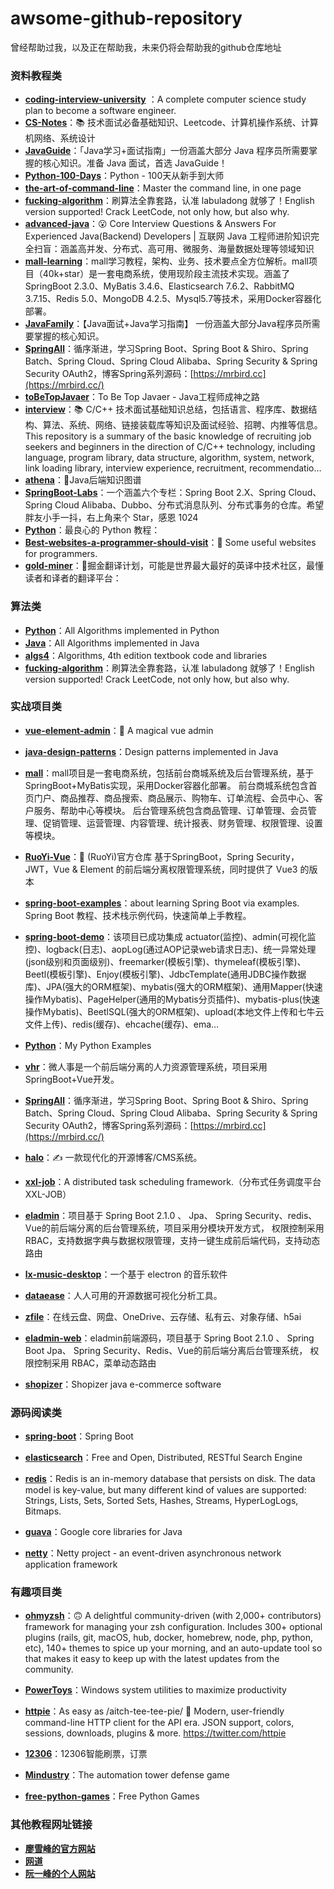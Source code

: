 # awsome-github-repository
曾经帮助过我，以及正在帮助我，未来仍将会帮助我的github仓库地址

### 资料教程类

- **[coding-interview-university](https://github.com/jwasham/coding-interview-university)** ：A complete computer science study plan to become a software engineer.
- **[CS-Notes](https://github.com/CyC2018/CS-Notes)**：📚 技术面试必备基础知识、Leetcode、计算机操作系统、计算机网络、系统设计
- **[JavaGuide](https://github.com/Snailclimb/JavaGuide)**：「Java学习+面试指南」一份涵盖大部分 Java 程序员所需要掌握的核心知识。准备 Java 面试，首选 JavaGuide！
- **[Python-100-Days](https://github.com/jackfrued/Python-100-Days)**：Python - 100天从新手到大师
- **[the-art-of-command-line](https://github.com/jlevy/the-art-of-command-line)**：Master the command line, in one page
- **[ fucking-algorithm](https://github.com/labuladong/fucking-algorithm)**：刷算法全靠套路，认准 labuladong 就够了！English version supported! Crack LeetCode, not only how, but also why.
- **[advanced-java](https://github.com/doocs/advanced-java)**：😮 Core Interview Questions & Answers For Experienced Java(Backend) Developers | 互联网 Java 工程师进阶知识完全扫盲：涵盖高并发、分布式、高可用、微服务、海量数据处理等领域知识
- **[mall-learning](https://github.com/macrozheng/mall-learning)**：mall学习教程，架构、业务、技术要点全方位解析。mall项目（40k+star）是一套电商系统，使用现阶段主流技术实现。涵盖了SpringBoot 2.3.0、MyBatis 3.4.6、Elasticsearch 7.6.2、RabbitMQ 3.7.15、Redis 5.0、MongoDB 4.2.5、Mysql5.7等技术，采用Docker容器化部署。
- **[ JavaFamily](https://github.com/AobingJava/JavaFamily)**：【Java面试+Java学习指南】 一份涵盖大部分Java程序员所需要掌握的核心知识。
- **[ SpringAll](https://github.com/wuyouzhuguli/SpringAll)**：循序渐进，学习Spring Boot、Spring Boot & Shiro、Spring Batch、Spring Cloud、Spring Cloud Alibaba、Spring Security & Spring Security OAuth2，博客Spring系列源码：[https://mrbird.cc](https://mrbird.cc/)
- **[ toBeTopJavaer](https://github.com/hollischuang/toBeTopJavaer)**：To Be Top Javaer - Java工程师成神之路
- **[interview](https://github.com/huihut/interview)**：📚 C/C++ 技术面试基础知识总结，包括语言、程序库、数据结构、算法、系统、网络、链接装载库等知识及面试经验、招聘、内推等信息。This repository is a summary of the basic knowledge of recruiting job seekers and beginners in the direction of C/C++ technology, including language, program library, data structure, algorithm, system, network, link loading library, interview experience, recruitment, recommendatio…
- **[ athena](https://github.com/ZhongFuCheng3y/athena)**：📓Java后端知识图谱
- **[ SpringBoot-Labs](https://github.com/YunaiV/SpringBoot-Labs)**：一个涵盖六个专栏：Spring Boot 2.X、Spring Cloud、Spring Cloud Alibaba、Dubbo、分布式消息队列、分布式事务的仓库。希望胖友小手一抖，右上角来个 Star，感恩 1024
- **[ Python](https://github.com/walter201230/Python)**：最良心的 Python 教程：
- **[Best-websites-a-programmer-should-visit](https://github.com/sdmg15/Best-websites-a-programmer-should-visit)**：🔗 Some useful websites for programmers.
- **[ gold-miner](https://github.com/xitu/gold-miner)**：🥇掘金翻译计划，可能是世界最大最好的英译中技术社区，最懂读者和译者的翻译平台：

### 算法类

- **[Python](https://github.com/TheAlgorithms/Python)**：All Algorithms implemented in Python
- **[Java](https://github.com/TheAlgorithms/Java)**：All Algorithms implemented in Java
- **[algs4](https://github.com/kevin-wayne/algs4)**：Algorithms, 4th edition textbook code and libraries
- **[ fucking-algorithm](https://github.com/labuladong/fucking-algorithm)**：刷算法全靠套路，认准 labuladong 就够了！English version supported! Crack LeetCode, not only how, but also why.

### 实战项目类

- **[vue-element-admin](https://github.com/PanJiaChen/vue-element-admin)**：🎉 A magical vue admin

- **[java-design-patterns](https://github.com/iluwatar/java-design-patterns)**：Design patterns implemented in Java

- **[mall](https://github.com/macrozheng/mall)**：mall项目是一套电商系统，包括前台商城系统及后台管理系统，基于SpringBoot+MyBatis实现，采用Docker容器化部署。 前台商城系统包含首页门户、商品推荐、商品搜索、商品展示、购物车、订单流程、会员中心、客户服务、帮助中心等模块。 后台管理系统包含商品管理、订单管理、会员管理、促销管理、运营管理、内容管理、统计报表、财务管理、权限管理、设置等模块。
- **[ RuoYi-Vue](https://github.com/yangzongzhuan/RuoYi-Vue)**：🎉 (RuoYi)官方仓库 基于SpringBoot，Spring Security，JWT，Vue & Element 的前后端分离权限管理系统，同时提供了 Vue3 的版本

- **[spring-boot-examples](https://github.com/ityouknow/spring-boot-examples)**：about learning Spring Boot via examples. Spring Boot 教程、技术栈示例代码，快速简单上手教程。

- **[ spring-boot-demo](https://github.com/xkcoding/spring-boot-demo)**：该项目已成功集成 actuator(监控)、admin(可视化监控)、logback(日志)、aopLog(通过AOP记录web请求日志)、统一异常处理(json级别和页面级别)、freemarker(模板引擎)、thymeleaf(模板引擎)、Beetl(模板引擎)、Enjoy(模板引擎)、JdbcTemplate(通用JDBC操作数据库)、JPA(强大的ORM框架)、mybatis(强大的ORM框架)、通用Mapper(快速操作Mybatis)、PageHelper(通用的Mybatis分页插件)、mybatis-plus(快速操作Mybatis)、BeetlSQL(强大的ORM框架)、upload(本地文件上传和七牛云文件上传)、redis(缓存)、ehcache(缓存)、ema…

- **[Python](https://github.com/geekcomputers/Python)**：My Python Examples
- **[ vhr](https://github.com/lenve/vhr)**：微人事是一个前后端分离的人力资源管理系统，项目采用SpringBoot+Vue开发。

- **[ SpringAll](https://github.com/wuyouzhuguli/SpringAll)**：循序渐进，学习Spring Boot、Spring Boot & Shiro、Spring Batch、Spring Cloud、Spring Cloud Alibaba、Spring Security & Spring Security OAuth2，博客Spring系列源码：[https://mrbird.cc](https://mrbird.cc/)

- **[ halo](https://github.com/halo-dev/halo)**：✍ 一款现代化的开源博客/CMS系统。
- **[ xxl-job](https://github.com/xuxueli/xxl-job)**：A distributed task scheduling framework.（分布式任务调度平台XXL-JOB）

- **[ eladmin](https://github.com/elunez/eladmin)**：项目基于 Spring Boot 2.1.0 、 Jpa、 Spring Security、redis、Vue的前后端分离的后台管理系统，项目采用分模块开发方式， 权限控制采用 RBAC，支持数据字典与数据权限管理，支持一键生成前后端代码，支持动态路由

- **[ lx-music-desktop](https://github.com/lyswhut/lx-music-desktop)**：一个基于 electron 的音乐软件

- **[dataease](https://github.com/dataease/dataease)**：人人可用的开源数据可视化分析工具。
- **[ zfile](https://github.com/zhaojun1998/zfile)**：在线云盘、网盘、OneDrive、云存储、私有云、对象存储、h5ai
- **[ eladmin-web](https://github.com/elunez/eladmin-web)**：eladmin前端源码，项目基于 Spring Boot 2.1.0 、 Spring Boot Jpa、 Spring Security、Redis、Vue的前后端分离后台管理系统， 权限控制采用 RBAC，菜单动态路由
- **[shopizer](https://github.com/shopizer-ecommerce/shopizer)**：Shopizer java e-commerce software

### 源码阅读类

- **[spring-boot](https://github.com/spring-projects/spring-boot)**：Spring Boot

- **[elasticsearch](https://github.com/elastic/elasticsearch)**：Free and Open, Distributed, RESTful Search Engine

- **[redis](https://github.com/redis/redis)**：Redis is an in-memory database that persists on disk. The data model is key-value, but many different kind of values are supported: Strings, Lists, Sets, Sorted Sets, Hashes, Streams, HyperLogLogs, Bitmaps.

- **[ guava](https://github.com/google/guava)**：Google core libraries for Java
- **[ netty](https://github.com/netty/netty)**：Netty project - an event-driven asynchronous network application framework

### 有趣项目类

- **[ohmyzsh](https://github.com/ohmyzsh/ohmyzsh)**：🙃 A delightful community-driven (with 2,000+ contributors) framework for managing your zsh configuration. Includes 300+ optional plugins (rails, git, macOS, hub, docker, homebrew, node, php, python, etc), 140+ themes to spice up your morning, and an auto-update tool so that makes it easy to keep up with the latest updates from the community.

- **[PowerToys](https://github.com/microsoft/PowerToys)**：Windows system utilities to maximize productivity
- **[ httpie](https://github.com/httpie/httpie)**：As easy as /aitch-tee-tee-pie/ 🥧 Modern, user-friendly command-line HTTP client for the API era. JSON support, colors, sessions, downloads, plugins & more. https://twitter.com/httpie
- **[12306](https://github.com/testerSunshine/12306)**：12306智能刷票，订票
- **[ Mindustry](https://github.com/Anuken/Mindustry)**：The automation tower defense game
- **[ free-python-games](https://github.com/grantjenks/free-python-games)**：Free Python Games

### 其他教程网址链接

- **[廖雪峰的官方网站](https://www.liaoxuefeng.com/)**
- **[网道](https://wangdoc.com/)**
- **[阮一峰的个人网站](https://www.ruanyifeng.com/)**
